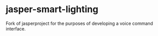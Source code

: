 # jasper-smart-lighting
Fork of jasperproject for the purposes of developing a voice command interface.
